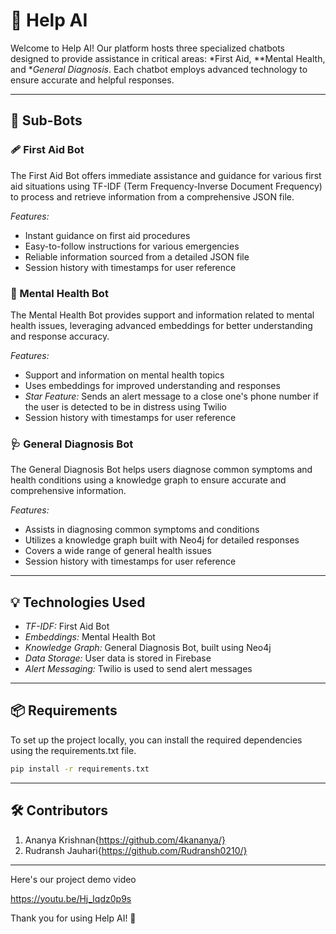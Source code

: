 # 🌿 Help AI

Welcome to Help AI! Our platform hosts three specialized chatbots designed to provide assistance in critical areas: *First Aid, **Mental Health, and **General Diagnosis*. Each chatbot employs advanced technology to ensure accurate and helpful responses.

---

## 🌟 Sub-Bots

### 🩹 First Aid Bot
The First Aid Bot offers immediate assistance and guidance for various first aid situations using TF-IDF (Term Frequency-Inverse Document Frequency) to process and retrieve information from a comprehensive JSON file.

*Features:*
- Instant guidance on first aid procedures
- Easy-to-follow instructions for various emergencies
- Reliable information sourced from a detailed JSON file
- Session history with timestamps for user reference

### 🧠 Mental Health Bot
The Mental Health Bot provides support and information related to mental health issues, leveraging advanced embeddings for better understanding and response accuracy.

*Features:*
- Support and information on mental health topics
- Uses embeddings for improved understanding and responses
- *Star Feature:* Sends an alert message to a close one's phone number if the user is detected to be in distress using Twilio
- Session history with timestamps for user reference

### 🩺 General Diagnosis Bot
The General Diagnosis Bot helps users diagnose common symptoms and health conditions using a knowledge graph to ensure accurate and comprehensive information.

*Features:*
- Assists in diagnosing common symptoms and conditions
- Utilizes a knowledge graph built with Neo4j for detailed responses
- Covers a wide range of general health issues
- Session history with timestamps for user reference

---

## 💡 Technologies Used
- *TF-IDF:* First Aid Bot
- *Embeddings:* Mental Health Bot
- *Knowledge Graph:* General Diagnosis Bot, built using Neo4j
- *Data Storage:* User data is stored in Firebase
- *Alert Messaging:* Twilio is used to send alert messages

---
## 📦 Requirements
To set up the project locally, you can install the required dependencies using the requirements.txt file.

```bash
pip install -r requirements.txt
```

___

## 🛠 Contributors
1. Ananya Krishnan{https://github.com/4kananya/}
2. Rudransh Jauhari{https://github.com/Rudransh0210/}

---
Here's our project demo video 

https://youtu.be/Hj_Iqdz0p9s

Thank you for using Help AI! 🌿


